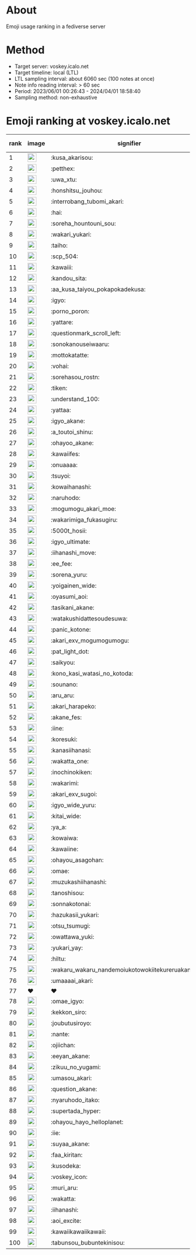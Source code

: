 # About
Emoji usage ranking in a fediverse server

# Method
- Target server: voskey.icalo.net
- Target timeline: local (LTL)
- LTL sampling interval: about 6060 sec (100 notes at once)
- Note info reading interval: > 60 sec
- Period: 2023/06/01 00:26:43 - 2024/04/01 18:58:40 
- Sampling method: non-exhaustive

# Emoji ranking at voskey.icalo.net

|rank|image|signifier|type|frequency score|
|----|----|----|----|----|
|1|<img height="24" src="https://voskey.icalo.net/emoji/kusa_akarisou.webp">|:kusa_akarisou:|custom|22678|
|2|<img height="24" src="https://voskey.icalo.net/emoji/petthex.webp">|:petthex:|custom|15463|
|3|<img height="24" src="https://voskey.icalo.net/emoji/uwa_xtu.webp">|:uwa_xtu:|custom|10866|
|4|<img height="24" src="https://voskey.icalo.net/emoji/honshitsu_jouhou.webp">|:honshitsu_jouhou:|custom|7787|
|5|<img height="24" src="https://voskey.icalo.net/emoji/interrobang_tubomi_akari.webp">|:interrobang_tubomi_akari:|custom|7327|
|6|<img height="24" src="https://voskey.icalo.net/emoji/hai.webp">|:hai:|custom|7073|
|7|<img height="24" src="https://voskey.icalo.net/emoji/soreha_hountouni_sou.webp">|:soreha_hountouni_sou:|custom|6451|
|8|<img height="24" src="https://voskey.icalo.net/emoji/wakari_yukari.webp">|:wakari_yukari:|custom|6331|
|9|<img height="24" src="https://voskey.icalo.net/emoji/taiho.webp">|:taiho:|custom|6328|
|10|<img height="24" src="https://voskey.icalo.net/emoji/scp_504.webp">|:scp_504:|custom|5205|
|11|<img height="24" src="https://voskey.icalo.net/emoji/kawaiii.webp">|:kawaiii:|custom|5096|
|12|<img height="24" src="https://voskey.icalo.net/emoji/kandou_sita.webp">|:kandou_sita:|custom|4509|
|13|<img height="24" src="https://voskey.icalo.net/emoji/aa_kusa_taiyou_pokapokadekusa.webp">|:aa_kusa_taiyou_pokapokadekusa:|custom|4320|
|14|<img height="24" src="https://voskey.icalo.net/emoji/igyo.webp">|:igyo:|custom|4213|
|15|<img height="24" src="https://voskey.icalo.net/emoji/porno_poron.webp">|:porno_poron:|custom|3958|
|16|<img height="24" src="https://voskey.icalo.net/emoji/yattare.webp">|:yattare:|custom|3797|
|17|<img height="24" src="https://voskey.icalo.net/emoji/questionmark_scroll_left.webp">|:questionmark_scroll_left:|custom|3775|
|18|<img height="24" src="https://voskey.icalo.net/emoji/sonokanouseiwaaru.webp">|:sonokanouseiwaaru:|custom|3724|
|19|<img height="24" src="https://voskey.icalo.net/emoji/mottokatatte.webp">|:mottokatatte:|custom|3646|
|20|<img height="24" src="https://voskey.icalo.net/emoji/vohai.webp">|:vohai:|custom|3626|
|21|<img height="24" src="https://voskey.icalo.net/emoji/sorehasou_rostn.webp">|:sorehasou_rostn:|custom|3480|
|22|<img height="24" src="https://voskey.icalo.net/emoji/tiken.webp">|:tiken:|custom|3378|
|23|<img height="24" src="https://voskey.icalo.net/emoji/understand_100.webp">|:understand_100:|custom|3160|
|24|<img height="24" src="https://voskey.icalo.net/emoji/yattaa.webp">|:yattaa:|custom|2861|
|25|<img height="24" src="https://voskey.icalo.net/emoji/igyo_akane.webp">|:igyo_akane:|custom|2837|
|26|<img height="24" src="https://voskey.icalo.net/emoji/a_toutoi_shinu.webp">|:a_toutoi_shinu:|custom|2837|
|27|<img height="24" src="https://voskey.icalo.net/emoji/ohayoo_akane.webp">|:ohayoo_akane:|custom|2693|
|28|<img height="24" src="https://voskey.icalo.net/emoji/kawaiifes.webp">|:kawaiifes:|custom|2689|
|29|<img height="24" src="https://voskey.icalo.net/emoji/onuaaaa.webp">|:onuaaaa:|custom|2679|
|30|<img height="24" src="https://voskey.icalo.net/emoji/tsuyoi.webp">|:tsuyoi:|custom|2588|
|31|<img height="24" src="https://voskey.icalo.net/emoji/kowaihanashi.webp">|:kowaihanashi:|custom|2581|
|32|<img height="24" src="https://voskey.icalo.net/emoji/naruhodo.webp">|:naruhodo:|custom|2465|
|33|<img height="24" src="https://voskey.icalo.net/emoji/mogumogu_akari_moe.webp">|:mogumogu_akari_moe:|custom|2406|
|34|<img height="24" src="https://voskey.icalo.net/emoji/wakarimiga_fukasugiru.webp">|:wakarimiga_fukasugiru:|custom|2317|
|35|<img height="24" src="https://voskey.icalo.net/emoji/5000t_hosii.webp">|:5000t_hosii:|custom|2273|
|36|<img height="24" src="https://voskey.icalo.net/emoji/igyo_ultimate.webp">|:igyo_ultimate:|custom|2206|
|37|<img height="24" src="https://voskey.icalo.net/emoji/iihanashi_move.webp">|:iihanashi_move:|custom|2152|
|38|<img height="24" src="https://voskey.icalo.net/emoji/ee_fee.webp">|:ee_fee:|custom|2111|
|39|<img height="24" src="https://voskey.icalo.net/emoji/sorena_yuru.webp">|:sorena_yuru:|custom|2105|
|40|<img height="24" src="https://voskey.icalo.net/emoji/yoigainen_wide.webp">|:yoigainen_wide:|custom|2005|
|41|<img height="24" src="https://voskey.icalo.net/emoji/oyasumi_aoi.webp">|:oyasumi_aoi:|custom|1973|
|42|<img height="24" src="https://voskey.icalo.net/emoji/tasikani_akane.webp">|:tasikani_akane:|custom|1946|
|43|<img height="24" src="https://voskey.icalo.net/emoji/watakushidattesoudesuwa.webp">|:watakushidattesoudesuwa:|custom|1922|
|44|<img height="24" src="https://voskey.icalo.net/emoji/panic_kotone.webp">|:panic_kotone:|custom|1789|
|45|<img height="24" src="https://voskey.icalo.net/emoji/akari_exv_mogumogumogu.webp">|:akari_exv_mogumogumogu:|custom|1761|
|46|<img height="24" src="https://voskey.icalo.net/emoji/pat_light_dot.webp">|:pat_light_dot:|custom|1736|
|47|<img height="24" src="https://voskey.icalo.net/emoji/saikyou.webp">|:saikyou:|custom|1734|
|48|<img height="24" src="https://voskey.icalo.net/emoji/kono_kasi_watasi_no_kotoda.webp">|:kono_kasi_watasi_no_kotoda:|custom|1696|
|49|<img height="24" src="https://voskey.icalo.net/emoji/sounano.webp">|:sounano:|custom|1668|
|50|<img height="24" src="https://voskey.icalo.net/emoji/aru_aru.webp">|:aru_aru:|custom|1668|
|51|<img height="24" src="https://voskey.icalo.net/emoji/akari_harapeko.webp">|:akari_harapeko:|custom|1656|
|52|<img height="24" src="https://voskey.icalo.net/emoji/akane_fes.webp">|:akane_fes:|custom|1635|
|53|<img height="24" src="https://voskey.icalo.net/emoji/iine.webp">|:iine:|custom|1620|
|54|<img height="24" src="https://voskey.icalo.net/emoji/koresuki.webp">|:koresuki:|custom|1604|
|55|<img height="24" src="https://voskey.icalo.net/emoji/kanasiihanasi.webp">|:kanasiihanasi:|custom|1539|
|56|<img height="24" src="https://voskey.icalo.net/emoji/wakatta_one.webp">|:wakatta_one:|custom|1519|
|57|<img height="24" src="https://voskey.icalo.net/emoji/inochinokiken.webp">|:inochinokiken:|custom|1518|
|58|<img height="24" src="https://voskey.icalo.net/emoji/wakarimi.webp">|:wakarimi:|custom|1492|
|59|<img height="24" src="https://voskey.icalo.net/emoji/akari_exv_sugoi.webp">|:akari_exv_sugoi:|custom|1446|
|60|<img height="24" src="https://voskey.icalo.net/emoji/igyo_wide_yuru.webp">|:igyo_wide_yuru:|custom|1423|
|61|<img height="24" src="https://voskey.icalo.net/emoji/kitai_wide.webp">|:kitai_wide:|custom|1365|
|62|<img height="24" src="https://voskey.icalo.net/emoji/ya_a.webp">|:ya_a:|custom|1313|
|63|<img height="24" src="https://voskey.icalo.net/emoji/kowaiwa.webp">|:kowaiwa:|custom|1306|
|64|<img height="24" src="https://voskey.icalo.net/emoji/kawaiine.webp">|:kawaiine:|custom|1304|
|65|<img height="24" src="https://voskey.icalo.net/emoji/ohayou_asagohan.webp">|:ohayou_asagohan:|custom|1295|
|66|<img height="24" src="https://voskey.icalo.net/emoji/omae.webp">|:omae:|custom|1254|
|67|<img height="24" src="https://voskey.icalo.net/emoji/muzukashiihanashi.webp">|:muzukashiihanashi:|custom|1227|
|68|<img height="24" src="https://voskey.icalo.net/emoji/tanoshisou.webp">|:tanoshisou:|custom|1225|
|69|<img height="24" src="https://voskey.icalo.net/emoji/sonnakotonai.webp">|:sonnakotonai:|custom|1188|
|70|<img height="24" src="https://voskey.icalo.net/emoji/hazukasii_yukari.webp">|:hazukasii_yukari:|custom|1152|
|71|<img height="24" src="https://voskey.icalo.net/emoji/otsu_tsumugi.webp">|:otsu_tsumugi:|custom|1138|
|72|<img height="24" src="https://voskey.icalo.net/emoji/owattawa_yuki.webp">|:owattawa_yuki:|custom|1135|
|73|<img height="24" src="https://voskey.icalo.net/emoji/yukari_yay.webp">|:yukari_yay:|custom|1133|
|74|<img height="24" src="https://voskey.icalo.net/emoji/hiltu.webp">|:hiltu:|custom|1118|
|75|<img height="24" src="https://voskey.icalo.net/emoji/wakaru_wakaru_nandemoiukotowokiitekureruakanetyan.webp">|:wakaru_wakaru_nandemoiukotowokiitekureruakanetyan:|custom|1100|
|76|<img height="24" src="https://voskey.icalo.net/emoji/umaaaai_akari.webp">|:umaaaai_akari:|custom|1096|
|77|❤|❤|unicode|1094|
|78|<img height="24" src="https://voskey.icalo.net/emoji/omae_igyo.webp">|:omae_igyo:|custom|1088|
|79|<img height="24" src="https://voskey.icalo.net/emoji/kekkon_siro.webp">|:kekkon_siro:|custom|1078|
|80|<img height="24" src="https://voskey.icalo.net/emoji/joubutusiroyo.webp">|:joubutusiroyo:|custom|1078|
|81|<img height="24" src="https://voskey.icalo.net/emoji/nante.webp">|:nante:|custom|1077|
|82|<img height="24" src="https://voskey.icalo.net/emoji/ojiichan.webp">|:ojiichan:|custom|1067|
|83|<img height="24" src="https://voskey.icalo.net/emoji/eeyan_akane.webp">|:eeyan_akane:|custom|1066|
|84|<img height="24" src="https://voskey.icalo.net/emoji/zikuu_no_yugami.webp">|:zikuu_no_yugami:|custom|1058|
|85|<img height="24" src="https://voskey.icalo.net/emoji/umasou_akari.webp">|:umasou_akari:|custom|1042|
|86|<img height="24" src="https://voskey.icalo.net/emoji/question_akane.webp">|:question_akane:|custom|1041|
|87|<img height="24" src="https://voskey.icalo.net/emoji/nyaruhodo_itako.webp">|:nyaruhodo_itako:|custom|1031|
|88|<img height="24" src="https://voskey.icalo.net/emoji/supertada_hyper.webp">|:supertada_hyper:|custom|1020|
|89|<img height="24" src="https://voskey.icalo.net/emoji/ohayou_hayo_helloplanet.webp">|:ohayou_hayo_helloplanet:|custom|1018|
|90|<img height="24" src="https://voskey.icalo.net/emoji/iie.webp">|:iie:|custom|1009|
|91|<img height="24" src="https://voskey.icalo.net/emoji/suyaa_akane.webp">|:suyaa_akane:|custom|1005|
|92|<img height="24" src="https://voskey.icalo.net/emoji/faa_kiritan.webp">|:faa_kiritan:|custom|1004|
|93|<img height="24" src="https://voskey.icalo.net/emoji/kusodeka.webp">|:kusodeka:|custom|990|
|94|<img height="24" src="https://voskey.icalo.net/emoji/voskey_icon.webp">|:voskey_icon:|custom|979|
|95|<img height="24" src="https://voskey.icalo.net/emoji/muri_aru.webp">|:muri_aru:|custom|962|
|96|<img height="24" src="https://voskey.icalo.net/emoji/wakatta.webp">|:wakatta:|custom|949|
|97|<img height="24" src="https://voskey.icalo.net/emoji/iihanashi.webp">|:iihanashi:|custom|943|
|98|<img height="24" src="https://voskey.icalo.net/emoji/aoi_excite.webp">|:aoi_excite:|custom|926|
|99|<img height="24" src="https://voskey.icalo.net/emoji/kawaiikawaiikawaii.webp">|:kawaiikawaiikawaii:|custom|915|
|100|<img height="24" src="https://voskey.icalo.net/emoji/tabunsou_bubuntekinisou.webp">|:tabunsou_bubuntekinisou:|custom|914|
